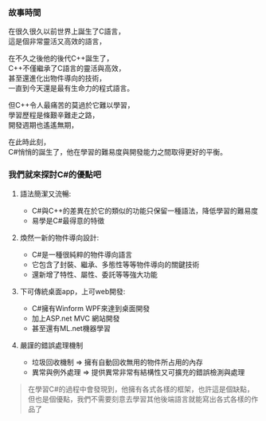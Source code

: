### 故事時間
   在很久很久以前世界上誕生了C語言，\
   這是個非常靈活又高效的語言，
   
   在不久之後他的後代C++誕生了，\
   C++不僅繼承了C語言的靈活與高效，\
   甚至還進化出物件導向的技術，\
   一直到今天還是最有生命力的程式語言。
   
   但C++令人最痛苦的莫過於它難以學習，\
   學習歷程是條艱辛難走之路，\
   開發週期也遙遙無期，
   
在此時此刻，\
    C#悄悄的誕生了，他在學習的難易度與開發能力之間取得更好的平衡。

### 我們就來探討C#的優點吧
1. 語法簡潔又流暢:
    * C#與C++的差異在於它的類似的功能只保留一種語法，降低學習的難易度
    * 易學是C#最得意的特徵
    
2. 煥然一新的物件導向設計:
    * C#是一種很純粹的物件導向語言
    * 它包含了封裝、繼承、多態性等等物件導向的關鍵技術
    * 還新增了特性、屬性、委託等等強大功能
    
3. 下可傳統桌面app，上可web開發:
    * C#擁有Winform WPF來達到桌面開發
    * 加上ASP.net MVC 網站開發
    * 甚至還有ML.net機器學習
    
4. 嚴謹的錯誤處理機制
    * 垃圾回收機制 => 擁有自動回收無用的物件所占用的內存
    * 異常與例外處理 => 提供異常非常有結構性又可擴充的錯誤檢測與處理

> 在學習C#的過程中會發現到，他擁有各式各樣的框架，也許這是個缺點，但也是個優點，我們不需要刻意去學習其他後端語言就能寫出各式各樣的作品了